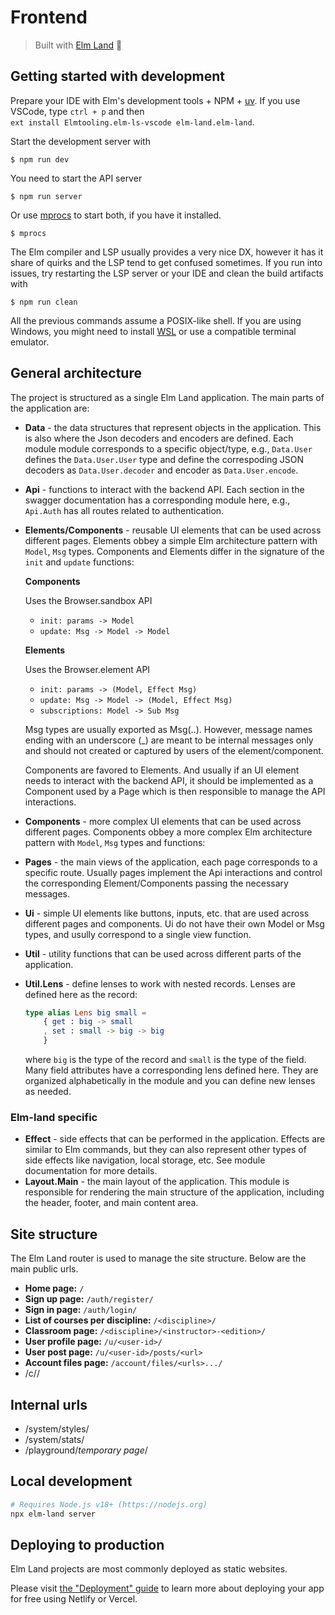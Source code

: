 Frontend
========

> Built with [Elm Land](https://elm.land) 🌈


## Getting started with development

Prepare your IDE with Elm's development tools + NPM +
[uv](https://docs.astral.sh/uv/). If you use VSCode, type `ctrl + p` and then  
`ext install Elmtooling.elm-ls-vscode elm-land.elm-land`.

Start the development server with

    $ npm run dev

You need to start the API server

    $ npm run server

Or use [mprocs](https://github.com/pvolok/mprocs) to start both, if you have 
it installed.

    $ mprocs

The Elm compiler and LSP usually provides a very nice DX, however it has it share
of quirks and the LSP tend to get confused sometimes. If you run into issues,
try restarting the LSP server or your IDE and clean the build artifacts with

    $ npm run clean

All the previous commands assume a POSIX-like shell. If you are using Windows,
you might need to install
[WSL](https://docs.microsoft.com/en-us/windows/wsl/install) or use a compatible
terminal emulator.


## General architecture

The project is structured as a single Elm Land application. The main parts of
the application are:

* **Data** - the data structures that represent objects in the application. This
  is also where the Json decoders and encoders are defined. Each module module
  corresponds to a specific object/type, e.g., `Data.User` defines the
  `Data.User.User` type and define the correspoding JSON decoders as
  `Data.User.decoder` and encoder as `Data.User.encode`.
* **Api** - functions to interact with the backend API. Each section in the
  swagger documentation has a corresponding module here, e.g., `Api.Auth` has all
  routes related to authentication.
* **Elements/Components** - reusable UI elements that can be used across
  different pages. Elements obbey a simple Elm architecture pattern with
  `Model`, `Msg` types. Components and Elements differ in the signature of the
  `init` and `update` functions:

  **Components**
  
  Uses the Browser.sandbox API

    * `init: params -> Model`
    * `update: Msg -> Model -> Model`

  **Elements**

  Uses the Browser.element API

   * `init: params -> (Model, Effect Msg)`
   * `update: Msg -> Model -> (Model, Effect Msg)`
   * `subscriptions: Model -> Sub Msg`
  
  Msg types are usually exported as Msg(..). However, message names ending with
  an underscore (_) are meant to be internal messages only and should not
  created or captured by users of the element/component.

  Components are favored to Elements. And usually if an UI element needs to
  interact with the backend API, it should be implemented as a Component used by
  a Page which is then responsible to manage the API interactions.
* **Components** - more complex UI elements that can be used across different
  pages. Components obbey a more complex Elm architecture pattern with `Model`,
  `Msg` types and functions:
* **Pages** - the main views of the application, each page corresponds to a
  specific route. Usually pages implement the Api interactions and control the
  corresponding Element/Components passing the necessary messages.
* **Ui** - simple UI elements like buttons, inputs, etc. that are used across
  different pages and components. Ui do not have their own Model or Msg types,
  and usully correspond to a single view function. 
* **Util** - utility functions that can be used across different parts of the
  application. 
* **Util.Lens** - define lenses to work with nested records. Lenses are defined
  here as the record: 
  
  ```elm
  type alias Lens big small =
      { get : big -> small
      , set : small -> big -> big
      }
  ```
  where `big` is the type of the record and `small` is the type of the field.
  Many field attributes have a corresponding lens defined here. They are
  organized alphabetically in the module and you can define new lenses as
  needed.

### Elm-land specific

* **Effect** - side effects that can be performed in the application.
  Effects are similar to Elm commands, but they can also represent other types
  of side effects like navigation, local storage, etc. See module documentation
  for more details.
* **Layout.Main** - the main layout of the application. This module is
  responsible for rendering the main structure of the application, including
  the header, footer, and main content area.


## Site structure

The Elm Land router is used to manage the site structure. Below are the main
public urls.

* **Home page:** `/`
* **Sign up page:** `/auth/register/`
* **Sign in page:** `/auth/login/`
* **List of courses per discipline:** `/<discipline>/`
* **Classroom page:** `/<discipline>/<instructor>-<edition>/`
* **User profile page:** `/u/<user-id>/`
* **User post page:** `/u/<user-id>/posts/<url>`
* **Account files page:** `/account/files/<urls>.../`
* /c/<course>/<teacher>

## Internal urls

* /system/styles/
* /system/stats/
* /playground/*temporary page*/

## Local development

```bash
# Requires Node.js v18+ (https://nodejs.org)
npx elm-land server
```

## Deploying to production

Elm Land projects are most commonly deployed as static websites. 

Please visit [the "Deployment" guide](https://elm.land/guide/deploying) to learn more
about deploying your app for free using Netlify or Vercel.